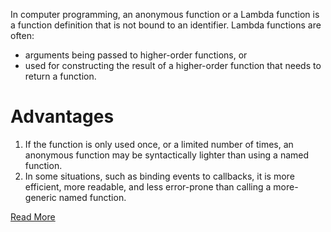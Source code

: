In computer programming, an anonymous function or a Lambda function is a function definition that is not bound to an identifier. Lambda functions are often:

- arguments being passed to higher-order functions, or
- used for constructing the result of a higher-order function that needs to return a function.

# Advantages

1. If the function is only used once, or a limited number of times, an anonymous function may be syntactically lighter than using a named function.
2. In some situations, such as binding events to callbacks, it is more efficient, more readable, and less error-prone than calling a more-generic named function.

[Read More](https://en.wikipedia.org/wiki/Anonymous_function)